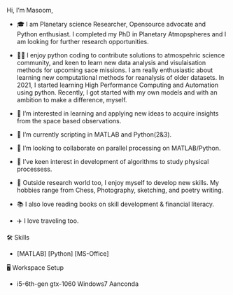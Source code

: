 Hi, I’m Masoom, 
- 🎓 I am Planetary science Researcher, Opensource advocate and Python enthusiast. 
I completed my PhD in Planetary Atmopspheres and I am looking for further research opportunities.

- 👨‍💻 I enjoy python coding to contribute solutions to atmospehric science community, and keen to learn new data analysis
and visulaisation methods for upcoming sace missions. 
I am really enthusiastic about learning new computational methods for reanalysis of older datasets.
In 2021, I started learning High Performance Computing and Automation using python.
Recently, I got started with my own models and with an ambition to make a difference, myself.


- 👀 I’m interested in learning and applying new ideas to acquire insights from the space based observations.
- 🌱 I’m currently scripting in MATLAB and Python(2&3). 
- 💞️ I’m looking to collaborate on parallel processing on MATLAB/Python.
- 🌱 I’ve keen interest in development of algorithms to study physical processess.
- 🎸 Outside research world too, I enjoy myself to develop new skills. My hobbies range from Chess,  Photography, sketching, and poetry writing.
- 📚 I also love reading books on skill development & financial literacy. 
- ✈️ I love traveling too.


🛠️ Skills

- [MATLAB] [Python] [MS-Office] 

🖥️ Workspace Setup

- i5-6th-gen gtx-1060 Windows7 Aanconda



<!---
masoomjethwa/masoomjethwa is a ✨ special ✨ repository because its `README.md` (this file) appears on your GitHub profile.
You can click the Preview link to take a look at your changes.
--->
